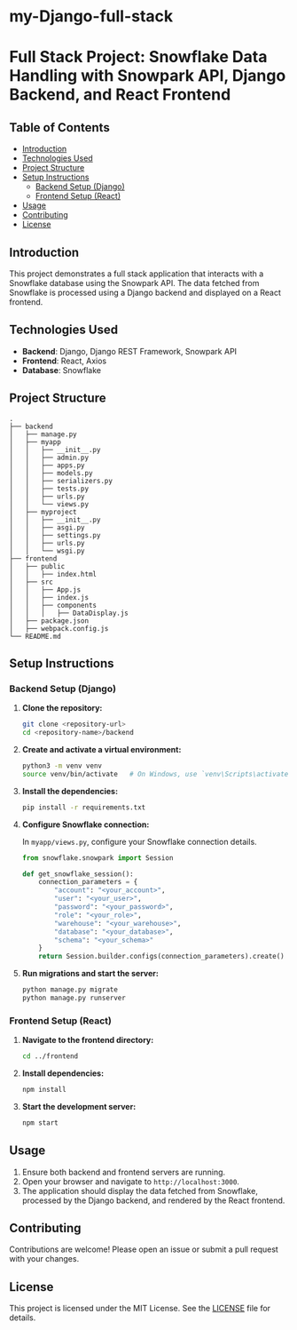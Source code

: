 # my-Django-full-stack
# Full Stack Project: Snowflake Data Handling with Snowpark API, Django Backend, and React Frontend

## Table of Contents

- [Introduction](#introduction)
- [Technologies Used](#technologies-used)
- [Project Structure](#project-structure)
- [Setup Instructions](#setup-instructions)
  - [Backend Setup (Django)](#backend-setup-django)
  - [Frontend Setup (React)](#frontend-setup-react)
- [Usage](#usage)
- [Contributing](#contributing)
- [License](#license)

## Introduction

This project demonstrates a full stack application that interacts with a Snowflake database using the Snowpark API. The data fetched from Snowflake is processed using a Django backend and displayed on a React frontend.

## Technologies Used

- **Backend**: Django, Django REST Framework, Snowpark API
- **Frontend**: React, Axios
- **Database**: Snowflake

## Project Structure

```plaintext
.
├── backend
│   ├── manage.py
│   ├── myapp
│   │   ├── __init__.py
│   │   ├── admin.py
│   │   ├── apps.py
│   │   ├── models.py
│   │   ├── serializers.py
│   │   ├── tests.py
│   │   ├── urls.py
│   │   └── views.py
│   ├── myproject
│   │   ├── __init__.py
│   │   ├── asgi.py
│   │   ├── settings.py
│   │   ├── urls.py
│   │   └── wsgi.py
├── frontend
│   ├── public
│   │   ├── index.html
│   ├── src
│   │   ├── App.js
│   │   ├── index.js
│   │   ├── components
│   │   │   ├── DataDisplay.js
│   ├── package.json
│   ├── webpack.config.js
└── README.md
```

## Setup Instructions

### Backend Setup (Django)

1. **Clone the repository:**

   ```bash
   git clone <repository-url>
   cd <repository-name>/backend
   ```

2. **Create and activate a virtual environment:**

   ```bash
   python3 -m venv venv
   source venv/bin/activate   # On Windows, use `venv\Scripts\activate`
   ```

3. **Install the dependencies:**

   ```bash
   pip install -r requirements.txt
   ```

4. **Configure Snowflake connection:**

   In `myapp/views.py`, configure your Snowflake connection details.

   ```python
   from snowflake.snowpark import Session

   def get_snowflake_session():
       connection_parameters = {
           "account": "<your_account>",
           "user": "<your_user>",
           "password": "<your_password>",
           "role": "<your_role>",
           "warehouse": "<your_warehouse>",
           "database": "<your_database>",
           "schema": "<your_schema>"
       }
       return Session.builder.configs(connection_parameters).create()
   ```

5. **Run migrations and start the server:**

   ```bash
   python manage.py migrate
   python manage.py runserver
   ```

### Frontend Setup (React)

1. **Navigate to the frontend directory:**

   ```bash
   cd ../frontend
   ```

2. **Install dependencies:**

   ```bash
   npm install
   ```

3. **Start the development server:**

   ```bash
   npm start
   ```

## Usage

1. Ensure both backend and frontend servers are running.
2. Open your browser and navigate to `http://localhost:3000`.
3. The application should display the data fetched from Snowflake, processed by the Django backend, and rendered by the React frontend.

## Contributing

Contributions are welcome! Please open an issue or submit a pull request with your changes.

## License

This project is licensed under the MIT License. See the [LICENSE](LICENSE) file for details.